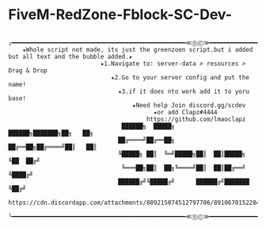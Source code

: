 # FiveM-RedZone-Fblock-SC-Dev-
     ╭━━━━━━━━━━━━━━━━━━━━━━━━━━━━━━━━━━━━━━━━━━━━━━━━━≪ⓈⒸ≫━━━━━━━━━━━━━━━━━━━━━━━━━━━━━━━━━━━━━━━━━━━━━━━━━╮
        ★Whole script not made, its just the greenzoen script.but i added but all text and the bubble added.★
                              ★1.Navigate to: server-data > resources > Drag & Drop
                                 ★2.Go to your server config and put the name!
                                   ★3.if it does nto work add it to yoru base!
                                       ★Need help Join discord.gg/scdev
                                             ★or add Clapz#4444 
                                           https://github.com/lmaoclapz
                                    ██████╗  █████╗       ██████╗███████╗██╗   ██╗   
                                   ██╔════╝██╔══██╗      ██╔══██╗██╔════╝██║   ██║   
                                   ╚█████╗ ██║  ╚═╝█████╗██║  ██║█████╗  ╚██  ██╔╝    
                                    ╚═══██╗██║  ██╗╚════╝██║  ██║██╔══╝   ╚████╔╝        
                                   ██████╔╝╚█████╔╝      ██████╔╝███████   ╚██╔╝   
             https://cdn.discordapp.com/attachments/889215074512797706/891067015228448798/FblockPreview.PNG
     ╰━━━━━━━━━━━━━━━━━━━━━━━━━━━━━━━━━━━━━━━━━━━━━━━━━≪ⓈⒸ≫━━━━━━━━━━━━━━━━━━━━━━━━━━━━━━━━━━━━━━━━━━━━━━━━━╯


